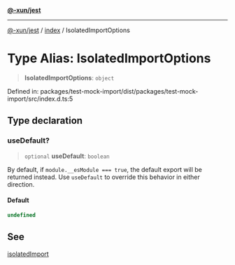 [**@-xun/jest**](../../README.md)

***

[@-xun/jest](../../README.md) / [index](../README.md) / IsolatedImportOptions

# Type Alias: IsolatedImportOptions

> **IsolatedImportOptions**: `object`

Defined in: packages/test-mock-import/dist/packages/test-mock-import/src/index.d.ts:5

## Type declaration

### useDefault?

> `optional` **useDefault**: `boolean`

By default, if `module.__esModule === true`, the default export will be
returned instead. Use `useDefault` to override this behavior in either
direction.

#### Default

```ts
undefined
```

## See

[isolatedImport](../functions/isolatedImport.md)

